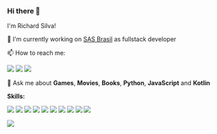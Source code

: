 ### Hi there 👋

I'm Richard Silva!

🔭 I'm currently working on <a href="https://www.sasbrasil.org.br/">SAS Brasil</a> as fullstack developer

📫 How to reach me:
<p>
<a href="https://linkedin.com/in/richard-silva-bb432015b"><img src="https://img.shields.io/badge/LinkedIn-0077B5?style=for-the-badge&logo=linkedin&logoColor=white"></a>
<a href="mailto:richardfsilva@protonmail.com"><img src="https://img.shields.io/badge/ProtonMail-8B89CC?style=for-the-badge&logo=protonmail&logoColor=white"/></a>
<a href="https://t.me/richardfs"><img src="https://img.shields.io/badge/Telegram-2CA5E0?style=for-the-badge&logo=telegram&logoColor=white"/></a>
</p>

💬 Ask me about **Games**, **Movies**, **Books**, **Python**, **JavaScript** and **Kotlin**

**Skills:**  
<p>
<img src="https://img.shields.io/badge/JavaScript-323330?style=for-the-badge&logo=javascript&logoColor=F7DF1E">
<img src="https://img.shields.io/badge/TypeScript-007ACC?style=for-the-badge&logo=typescript&logoColor=white">
<img src="https://img.shields.io/badge/Angular-DD0031?style=for-the-badge&logo=angular&logoColor=white">
<img src="https://img.shields.io/badge/Node.js-339933?style=for-the-badge&logo=nodedotjs&logoColor=white">
<img src="https://img.shields.io/badge/PostgreSQL-316192?style=for-the-badge&logo=postgresql&logoColor=white">
<img src="https://img.shields.io/badge/GIT-E44C30?style=for-the-badge&logo=git&logoColor=white">
<img src="https://img.shields.io/badge/Linux-FCC624?style=for-the-badge&logo=linux&logoColor=black">
<img src="https://img.shields.io/badge/Kotlin-0095D5?&style=for-the-badge&logo=kotlin&logoColor=white">
<img src="https://img.shields.io/badge/Android_Studio-3DDC84?style=for-the-badge&logo=android-studio&logoColor=white">
<img src="https://img.shields.io/badge/Emacs-%237F5AB6.svg?&style=for-the-badge&logo=gnu-emacs&logoColor=white">
</p>

<img src="https://github-readme-stats.vercel.app/api/top-langs/?username=richardfsilva">
